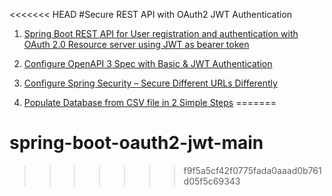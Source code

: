 <<<<<<< HEAD
#Secure REST API with OAuth2 JWT Authentication

1. [Spring Boot REST API for User registration and authentication with OAuth 2.0 Resource server using JWT as bearer token](https://www.javachinna.com/secure-spring-rest-api-oauth2-jwt-authentication/)

2. [Configure OpenAPI 3 Spec with Basic & JWT Authentication](https://www.javachinna.com/configure-openapi-spec-basic-jwt-authentication/)
3. [Configure Spring Security – Secure Different URLs Differently](https://www.javachinna.com/spring-security-secure-different-urls-differently/)
4. [Populate Database from CSV file in 2 Simple Steps](https://www.javachinna.com/spring-boot-read-csv-file-populate-database/)
=======
# spring-boot-oauth2-jwt-main
>>>>>>> f9f5a5cf42f0775fada0aaad0b761d05f5c69343
